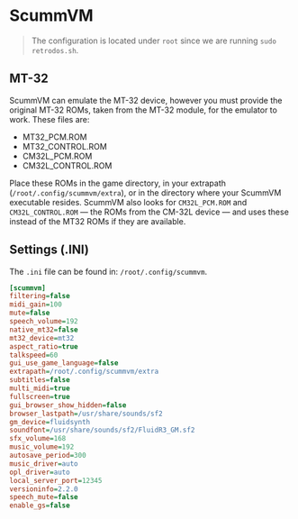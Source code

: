 # ScummVM

> The configuration is located under `root` since we are running `sudo retrodos.sh`.

## MT-32
ScummVM can emulate the MT-32 device, however you must provide the original MT-32 ROMs, taken from the MT-32 module, for the emulator to work. These files are:

- MT32_PCM.ROM
- MT32_CONTROL.ROM
- CM32L_PCM.ROM 
- CM32L_CONTROL.ROM

Place these ROMs in the game directory, in your extrapath (`/root/.config/scummvm/extra`), or in the directory where your ScummVM executable resides. ScummVM also looks for `CM32L_PCM.ROM` and `CM32L_CONTROL.ROM` — the ROMs from the CM-32L device — and uses these instead of the MT32 ROMs if they are available.

## Settings (.INI)
The `.ini` file can be found in: `/root/.config/scummvm`.

```ini
[scummvm]
filtering=false
midi_gain=100
mute=false
speech_volume=192
native_mt32=false
mt32_device=mt32
aspect_ratio=true
talkspeed=60
gui_use_game_language=false
extrapath=/root/.config/scummvm/extra
subtitles=false
multi_midi=true
fullscreen=true
gui_browser_show_hidden=false
browser_lastpath=/usr/share/sounds/sf2
gm_device=fluidsynth
soundfont=/usr/share/sounds/sf2/FluidR3_GM.sf2
sfx_volume=168
music_volume=192
autosave_period=300
music_driver=auto
opl_driver=auto
local_server_port=12345
versioninfo=2.2.0
speech_mute=false
enable_gs=false
```
